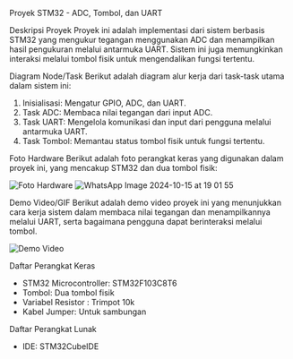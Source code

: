 Proyek STM32 - ADC, Tombol, dan UART

Deskripsi Proyek
Proyek ini adalah implementasi dari sistem berbasis STM32 yang mengukur tegangan menggunakan ADC dan menampilkan hasil pengukuran melalui antarmuka UART. Sistem ini juga memungkinkan interaksi melalui tombol fisik untuk mengendalikan fungsi tertentu.

Diagram Node/Task
Berikut adalah diagram alur kerja dari task-task utama dalam sistem ini:

1. Inisialisasi: Mengatur GPIO, ADC, dan UART.
2. Task ADC: Membaca nilai tegangan dari input ADC.
3. Task UART: Mengelola komunikasi dan input dari pengguna melalui antarmuka UART.
4. Task Tombol: Memantau status tombol fisik untuk fungsi tertentu.

Foto Hardware
Berikut adalah foto perangkat keras yang digunakan dalam proyek ini, yang mencakup STM32 dan dua tombol fisik:

![Foto Hardware](link_ke_foto_hardware)
![WhatsApp Image 2024-10-15 at 19 01 55](https://github.com/user-attachments/assets/699aa046-6a6a-4831-8c6d-24529735212c)

Demo Video/GIF
Berikut adalah demo video proyek ini yang menunjukkan cara kerja sistem dalam membaca nilai tegangan dan menampilkannya melalui UART, serta bagaimana pengguna dapat berinteraksi melalui tombol.

![Demo Video](link_ke_video)

Daftar Perangkat Keras
- STM32 Microcontroller: STM32F103C8T6
- Tombol: Dua tombol fisik
- Variabel Resistor : Trimpot 10k
- Kabel Jumper: Untuk sambungan

Daftar Perangkat Lunak
- IDE: STM32CubeIDE
